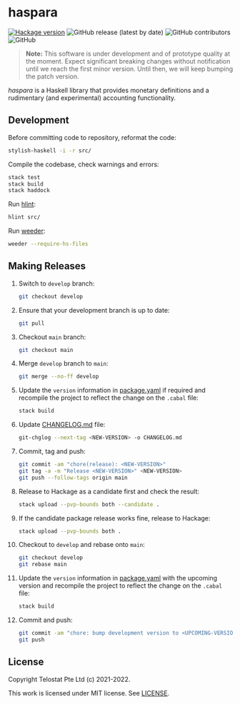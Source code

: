 # haspara

[![Hackage version](https://img.shields.io/hackage/v/haspara.svg?label=Hackage)](https://hackage.haskell.org/package/haspara)
![GitHub release (latest by date)](https://img.shields.io/github/v/release/telostat/haspara)
![GitHub contributors](https://img.shields.io/github/contributors/telostat/haspara)
![GitHub](https://img.shields.io/github/license/telostat/haspara)

> **Note:** This software is under development and of prototype quality at the
> moment. Expect significant breaking changes without notification until we
> reach the first minor version. Until then, we will keep bumping the patch
> version.

*haspara* is a Haskell library that provides monetary definitions and a
rudimentary (and experimental) accounting functionality.

## Development

Before committing code to repository, reformat the code:

```sh
stylish-haskell -i -r src/
```

Compile the codebase, check warnings and errors:

```sh
stack test
stack build
stack haddock
```

Run [hlint](https://github.com/ndmitchell/hlint):

```sh
hlint src/
```

Run [weeder](https://hackage.haskell.org/package/weeder):

```sh
weeder --require-hs-files
```

## Making Releases

1. Switch to `develop` branch:

    ```sh
    git checkout develop
    ```

1. Ensure that your development branch is up to date:

    ```sh
    git pull
    ```

1. Checkout `main` branch:

    ```sh
    git checkout main
    ```

1. Merge `develop` branch to `main`:

    ```sh
    git merge --no-ff develop
    ```

1. Update the `version` information in [package.yaml](./package.yaml) if
   required and recompile the project to reflect the change on the `.cabal`
   file:

    ```sh
    stack build
    ```

1. Update [CHANGELOG.md](./CHANGELOG.md) file:

    ```sh
    git-chglog --next-tag <NEW-VERSION> -o CHANGELOG.md
    ```

1. Commit, tag and push:

    ```sh
    git commit -am "chore(release): <NEW-VERSION>"
    git tag -a -m "Release <NEW-VERSION>" <NEW-VERSION>
    git push --follow-tags origin main
    ```

1. Release to Hackage as a candidate first and check the result:

    ```sh
    stack upload --pvp-bounds both --candidate .
    ```

1. If the candidate package release works fine, release to Hackage:

    ```sh
    stack upload --pvp-bounds both .
    ```

1. Checkout to `develop` and rebase onto `main`:

    ```sh
    git checkout develop
    git rebase main
    ```

1. Update the `version` information in [package.yaml](./package.yaml) with the
   upcoming version and recompile the project to reflect the change on the
   `.cabal` file:

   ```sh
   stack build
   ```

1. Commit and push:

    ```sh
    git commit -am "chore: bump development version to <UPCOMING-VERSION>"
    git push
    ```

## License

Copyright Telostat Pte Ltd (c) 2021-2022.

This work is licensed under MIT license. See [LICENSE](./LICENSE).

